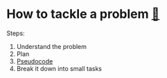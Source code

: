 # How to tackle a problem [:link:](https://www.theodinproject.com/lessons/foundations-problem-solving)

Steps:
1. Understand the problem
2. Plan
3. [Pseudocode](https://builtin.com/data-science/pseudocode)
4. Break it down into small tasks


